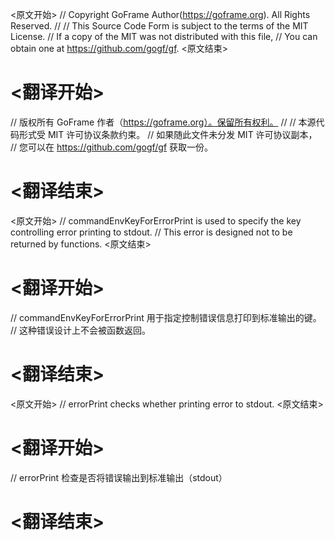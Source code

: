 
<原文开始>
// Copyright GoFrame Author(https://goframe.org). All Rights Reserved.
//
// This Source Code Form is subject to the terms of the MIT License.
// If a copy of the MIT was not distributed with this file,
// You can obtain one at https://github.com/gogf/gf.
<原文结束>

# <翻译开始>
// 版权所有 GoFrame 作者（https://goframe.org）。保留所有权利。
//
// 本源代码形式受 MIT 许可协议条款约束。
// 如果随此文件未分发 MIT 许可协议副本，
// 您可以在 https://github.com/gogf/gf 获取一份。
# <翻译结束>


<原文开始>
	// commandEnvKeyForErrorPrint is used to specify the key controlling error printing to stdout.
	// This error is designed not to be returned by functions.
<原文结束>

# <翻译开始>
// commandEnvKeyForErrorPrint 用于指定控制错误信息打印到标准输出的键。
// 这种错误设计上不会被函数返回。
# <翻译结束>


<原文开始>
// errorPrint checks whether printing error to stdout.
<原文结束>

# <翻译开始>
// errorPrint 检查是否将错误输出到标准输出（stdout）
# <翻译结束>

